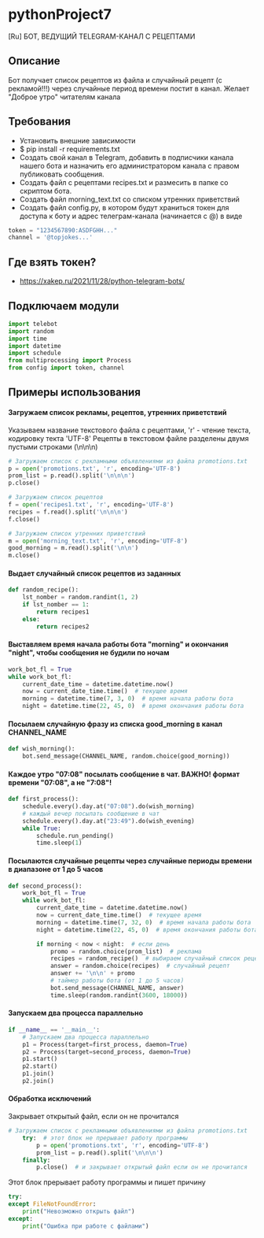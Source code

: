 # pythonProject7

[Ru] БОТ, ВЕДУЩИЙ TELEGRAM-КАНАЛ С РЕЦЕПТАМИ

## Описание

Бот получает список рецептов из файла и случайный рецепт (с рекламой!!!) через случайные период времени постит в канал. Желает "Доброе
утро"
читателям канала

## Требования

* Установить внешние зависимости
* $ pip install -r requirements.txt
* Создать свой канал в Telegram, добавить в подписчики канала нашего бота и назначить его администратором канала с
  правом публиковать сообщения.
* Создать файл с рецептами recipes.txt и размесить в папке со скриптом бота.
* Создать файл morning_text.txt со списком утренних приветствий
* Создать файл config.py, в котором будут храниться токен для доступа к боту и адрес телеграм-канала (начинается с @) в
  виде

```python
token = "1234567890:ASDFGHH..."
channel = '@topjokes...'
```

## Где взять токен?

* https://xakep.ru/2021/11/28/python-telegram-bots/

## Подключаем модули

```python
import telebot
import random
import time
import datetime
import schedule
from multiprocessing import Process
from config import token, channel
```

## Примеры использования

#### Загружаем список рекламы, рецептов, утренних приветствий

Указываем название текстового файла с рецептами, 'r' - чтение текста, кодировку текта 'UTF-8'
Рецепты в текстовом файле разделены двумя пустыми строками (\n\n\n)

```python
# Загружаем список с рекламными объявлениями из файла promotions.txt
p = open('promotions.txt', 'r', encoding='UTF-8')
prom_list = p.read().split('\n\n\n')
p.close()

# Загружаем список рецептов
f = open('recipes1.txt', 'r', encoding='UTF-8')
recipes = f.read().split('\n\n\n')
f.close()

# Загружаем список утренних приветствий
m = open('morning_text.txt', 'r', encoding='UTF-8')
good_morning = m.read().split('\n\n')
m.close()
```

#### Выдает случайный список рецептов из заданных

```python
def random_recipe():
    lst_nomber = random.randint(1, 2)
    if lst_nomber == 1:
        return recipes1
    else:
        return recipes2
```

#### Выставляем время начала работы бота "morning" и окончания "night", чтобы сообщения не будили по ночам

```python
work_bot_fl = True
while work_bot_fl:
    current_date_time = datetime.datetime.now()
    now = current_date_time.time()  # текущее время
    morning = datetime.time(7, 3, 0)  # время начала работы бота
    night = datetime.time(22, 45, 0)  # время окончания работы бота
```

#### Посылаем случайную фразу из списка good_morning в канал CHANNEL_NAME

```python
def wish_morning():
    bot.send_message(CHANNEL_NAME, random.choice(good_morning))
```

#### Каждое утро "07:08" посылать сообщение в чат. ВАЖНО! формат времени "07:08", а не "7:08"!

```python
def first_process():
    schedule.every().day.at("07:08").do(wish_morning)
    # каждый вечер посылать сообщение в чат
    schedule.every().day.at("23:49").do(wish_evening)
    while True:
        schedule.run_pending()
        time.sleep(1)
```

#### Посылаются случайные рецепты через случайные периоды времени в диапазоне от 1  до 5 часов

```python
def second_process():
    work_bot_fl = True
    while work_bot_fl:
        current_date_time = datetime.datetime.now()
        now = current_date_time.time()  # текущее время
        morning = datetime.time(7, 32, 0)  # время начала работы бота
        night = datetime.time(22, 45, 0)  # время окончания работы бота

        if morning < now < night:  # если день
            promo = random.choice(prom_list)  # реклама
            recipes = random_recipe()  # выбираем случайный список рецептов
            answer = random.choice(recipes)  # случайный рецепт
            answer += '\n\n' + promo
            # таймер работы бота (от 1 до 5 часов)
            bot.send_message(CHANNEL_NAME, answer)
            time.sleep(random.randint(3600, 18000))
```

#### Запускаем два процесса параллельно

```python
if __name__ == '__main__':
    # Запускаем два процесса параллельно
    p1 = Process(target=first_process, daemon=True)
    p2 = Process(target=second_process, daemon=True)
    p1.start()
    p2.start()
    p1.join()
    p2.join()
```

#### Обработка исключений
Закрывает открытый файл, если он не прочитался
```python
# Загружаем список с рекламными объявлениями из файла promotions.txt
    try:  # этот блок не прерывает работу программы 
        p = open('promotions.txt', 'r', encoding='UTF-8')
        prom_list = p.read().split('\n\n\n')
    finally:
        p.close()  # и закрывает открытый файл если он не прочитался
```
Этот блок прерывает работу программы и пишет причину
```python
try:
except FileNotFoundError:
    print("Невозможно открыть файл")
except:
    print("Ошибка при работе с файлами")
```